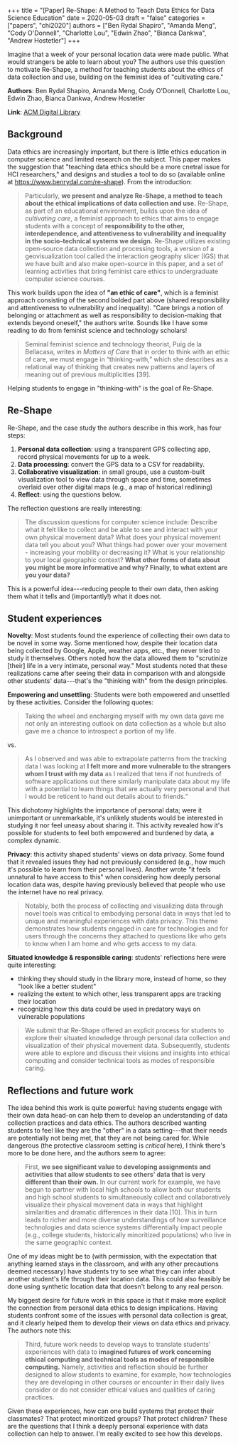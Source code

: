 +++
title = "[Paper] Re-Shape: A Method to Teach Data Ethics for Data Science Education"
date = 2020-05-03
draft = "false"
categories = ["papers", "chi2020"]
authors = ["Ben Rydal Shapiro", "Amanda Meng", "Cody O'Donnell", "Charlotte Lou", "Edwin Zhao", "Bianca Dankwa", "Andrew Hostetler"]
+++

Imagine that a week of your personal location data were made public. What would strangers be able to learn about you? The authors use this question to motivate Re-Shape, a method for teaching students about the ethics of data collection and use, building on the feminist idea of "cultivating care."

<!--more-->

**Authors**: Ben Rydal Shapiro, Amanda Meng, Cody O'Donnell, Charlotte Lou, Edwin Zhao, Bianca Dankwa, Andrew Hostetler

**Link**: [ACM Digital Library](https://dl.acm.org/doi/abs/10.1145/3313831.3376251)

## Background
Data ethics are increasingly important, but there is little ethics education in computer science and limited research on the subject. This paper makes the suggestion that "teaching data ethics should be a more cnetral issue for HCI researchers," and designs and studies a tool to do so (available online at https://www.benrydal.com/re-shape). From the introduction:

> Particularly, **we present and analyze Re-Shape, a method to teach about the ethical implications of data collection and use.** Re-Shape, as part of an educational environment, builds upon the idea of *cultivating care*, a feminist approach to ethics that aims to engage students with a concept of **responsibility to the other, interdependence, and attentiveness to vulnerability and inequality in the socio-technical systems we design.** Re-Shape utilizes existing open-source data collection and processing tools, a version of a geovisualization tool called the interaction geography slicer (IGS) that we have built and also make open-source in this paper, and a set of learning activities that bring feminist care ethics to undergraduate computer science courses.

This work builds upon the idea of **"an ethic of care"**, which is a feminist approach consisting of the second bolded part above (shared responsibility and attentiveness to vulnerability and inequality). "Care brings a notion of belonging or attachment as well as responsibility to decision-making that extends beyond oneself," the authors write. Sounds like I have some reading to do from feminist science and technology scholars!

> Seminal feminist science and technology theorist, Puig de la Bellacasa, writes in *Matters of Care* that in order to think with an ethic of care, we must engage in “thinking-with,” which she describes as a relational way of thinking that creates new patterns and layers of meaning out of previous multiplicities [39].

Helping students to engage in "thinking-with" is the goal of Re-Shape.


## Re-Shape
Re-Shape, and the case study the authors describe in this work, has four steps:

 1. **Personal data collection**: using a transparent GPS collecting app, record physical movements for up to a week.
 2. **Data processing**: convert the GPS data to a CSV for readability.
 3. **Collaborative visualization**: in small groups, use a custom-built visualization tool to view data through space and time, sometimes overlaid over other digital maps (e.g., a map of historical redlining)
 4. **Reflect**: using the questions below.

The reflection questions are really interesting:

 > The discussion questions for computer science include: Describe what it felt like to collect and be able to see and interact with your own physical movement data? What does your physical movement data tell you about you? What things had power over your movement - increasing your mobility or decreasing it? What is your relationship to your local geographic context? **What other forms of data about you might be more informative and why? Finally, to what extent are you your data?**

This is a powerful idea---reducing people to their own data, then asking them what it tells and (importantly!) what it does not. 


## Student experiences
**Novelty**: Most students found the experience of collecting their own data to be novel in some way. Some mentioned how, despite their location data being collected by Google, Apple, weather apps, etc., they never tried to study it themselves. Others noted how the data allowed them to "scrutinize [their] life in a very intimate, personal way." Most students noted that these realizations came after seeing their data in comparison with and alongside other students' data---that's the "thinking with" from the design principles.

**Empowering and unsettling**: Students were both empowered and unsettled by these activities. Consider the following quotes:

> Taking the wheel and encharging myself with my own data gave me not only an interesting outlook on data collection as a whole but also gave me a chance to introspect a portion of my life.

vs.

> As I observed and was able to extrapolate patterns from the tracking data I was looking at **I felt more and more vulnerable to the strangers whom I trust with my data** as I realized that tens if not hundreds of software applications out there similarly manipulate data about my life with a potential to learn things that are actually very personal and that I would be reticent to hand out details about to friends.”

This dichotomy highlights the importance of personal data; were it unimportant or unremarkable, it's unlikely students would be interested in studying it nor feel uneasy about sharing it. This activity revealed how it's possible for students to feel both empowered and burdened by data, a complex dynamic.

**Privacy**: this activity shaped students' views on data privacy. Some found that it revealed issues they had not previously considered (e.g., how much it's possible to learn from their personal lives). Another wrote "it feels unnatural to have access to this" when considering how deeply personal location data was, despite having previously believed that people who use the internet have no real privacy.

> Notably, both the process of collecting and visualizing data through novel tools was critical to embodying personal data in ways that led to unique and meaningful experiences with data privacy. This theme demonstrates how students engaged in care for technologies and for users through the concerns they attached to questions like who gets to know when I am home and who gets access to my data.

**Situated knowledge & responsible caring**: students' reflections here were quite interesting:
 * thinking they should study in the library more, instead of home, so they "look like a better student"
 * realizing the extent to which other, less transparent apps are tracking their location
 * recognizing how this data could be used in predatory ways on vulnerable populations

> We submit that Re-Shape offered an explicit process for students to explore their situated knowledge through personal data collection and visualization of their physical movement data. Subsequently, students were able to explore and discuss their visions and insights into ethical computing and consider technical tools as modes of responsible caring.


## Reflections and future work
The idea behind this work is quite powerful: having students engage with their own data head-on can help them to develop an understanding of data collection practices and data ethics. The authors described wanting students to feel like they are the "other" in a data setting---that their needs are potentially not being met, that they are not being cared for. While dangerous (the protective classroom setting is *critical* here), I think there's more to be done here, and the authors seem to agree:

> First, **we see significant value to developing assignments and activities that allow students to see others’ data that is very different than their own.** In our current work for example, we have begun to partner with local high schools to allow both our students and high school students to simultaneously collect and collaboratively visualize their physical movement data in ways that highlight similarities and dramatic differences in their data [10]. This in turn leads to richer and more diverse understandings of how surveillance technologies and data science systems differentially impact people (e.g., college students, historically minoritized populations) who live in the same geographic context.

One of my ideas might be to (with permission, with the expectation that anything learned stays in the classroom, and with any other precautions deemed necessary) have students try to see what they can infer about another student's life through their location data. This could also feasibly be done using synthetic location data that doesn't belong to any real person.

My biggest desire for future work in this space is that it make more explicit the connection from personal data ethics to design implications. Having students confront some of the issues with personal data collection is great, and it clearly helped them to develop their views on data ethics and privacy. The authors note this:

> Third, future work needs to develop ways to translate students’ experiences with data to **imagined futures of work concerning ethical computing and technical tools as modes of responsible computing.** Namely, activities and reflection should be further designed to allow students to examine, for example, how technologies they are developing in other courses or encounter in their daily lives consider or do not consider ethical values and qualities of caring practices.

Given these experiences, how can one build systems that protect their classmates? That protect minoritized groups? That protect children? These are the questions that I think a deeply personal experience with data collection can help to answer. I'm really excited to see how this develops.

